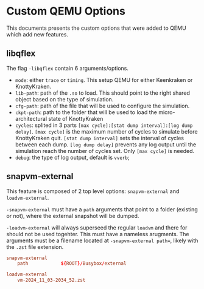 Custom QEMU Options
===================

This documents presents the custom options that were added to QEMU which add new features.

## libqflex
The flag `-libqflex` contain 6 arguments/options.

* `mode`: either `trace` or `timing`. This setup QEMU for either Keenkraken or KnottyKraken.
* `lib-path`: path of the `.so` to load. This should point to the right shared object based on the type of simulation.
* `cfg-path`: path of the file that will be used to configure the simulation.
* `ckpt-path`: path to the folder that will be used to load the micro-architectural state of KnottyKraken
* `cycles`: splited in 3 parts `[max cycle]:[stat dump interval]:[log dump delay]`. `[max cycle]` is the maximum number of cycles to simulate before KnottyKraken quit. `[stat dump interval]` sets the interval of cycles between each dump. `[log dump delay]` prevents any log output until the simulation reach the number of cycles set. Only `[max cycle]` is needed.
* `debug`: the type of log output, default is `vverb`;

## snapvm-external
This feature is composed of 2 top level options: `snapvm-external` and `loadvm-external`.

`-snapvm-external` must have a `path` arguments that point to a folder (existing or not), where the external snapshot will be dumped.

`-loadvm-external` will always superseed the regular `loadvm` and there for should not be used togehter. This must have a nameless arugments. The arguments must be a filename located at `-snapvm-external path=`, likely with the `.zst` file extension.

```toml
snapvm-external
    path            ${ROOT}/Busybox/external

loadvm-external
    vm-2024_11_03-2034_52.zst
```

